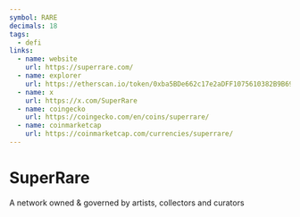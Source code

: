 ```yaml
---
symbol: RARE
decimals: 18
tags:
  - defi
links:
  - name: website
    url: https://superrare.com/
  - name: explorer
    url: https://etherscan.io/token/0xba5BDe662c17e2aDFF1075610382B9B691296350
  - name: x
    url: https://x.com/SuperRare
  - name: coingecko
    url: https://coingecko.com/en/coins/superrare/
  - name: coinmarketcap
    url: https://coinmarketcap.com/currencies/superrare/
---
```


# SuperRare

A network owned & governed by artists, collectors and curators
